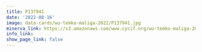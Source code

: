 ```yaml
---
title: P137941
date: '2022-08-16'
image: data-cards/wu-temko-maliga-2022/P137941.jpg
minerva_link: https://s3.amazonaws.com/www.cycif.org/wu-temko-maliga-2022/P137941/index.html
info_link:
show_page_link: false
---
```

